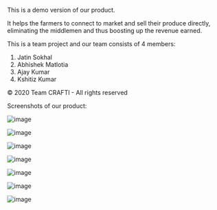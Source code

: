 This is a demo version of our product.

It helps the farmers to connect to market and sell their produce directly, eliminating the middlemen and thus boosting up the revenue earned.

This is a team project and our team consists of 4 members:
1. Jatin Sokhal
2. Abhishek Matlotia
3. Ajay Kumar
4. Kshitiz Kumar

© 2020 Team CRAFTI - All rights reserved

Screenshots of our product: 

![image](https://github.com/kshitizified/Crafti/blob/master/Crafti/screenshots/signup.jpg)

![image](https://github.com/kshitizified/Crafti/blob/master/Crafti/screenshots/login.jpg)

![image](https://github.com/kshitizified/Crafti/blob/master/Crafti/screenshots/dashboard.png)

![image](https://github.com/kshitizified/Crafti/blob/master/Crafti/screenshots/rent.jpg)

![image](https://github.com/kshitizified/Crafti/blob/master/Crafti/screenshots/rent_2.png)

![image](https://github.com/kshitizified/Crafti/blob/master/Crafti/screenshots/userprofile.png)

![image](https://github.com/kshitizified/Crafti/blob/master/Crafti/screenshots/wheather_hindi.png)
